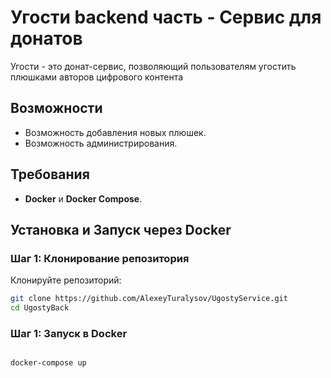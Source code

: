 # Угости backend часть - Сервис для донатов

Угости - это донат-сервис, позволяющий пользователям угостить плюшками авторов цифрового контента

## Возможности
- Возможность добавления новых плюшек.
- Возможность администрирования.


## Требования

- **Docker** и **Docker Compose**.

## Установка и Запуск через Docker

### Шаг 1: Клонирование репозитория

Клонируйте репозиторий:

```bash
git clone https://github.com/AlexeyTuralysov/UgostyService.git
cd UgostyBack

```

### Шаг 1: Запуск в Docker


```bash

docker-compose up

```

